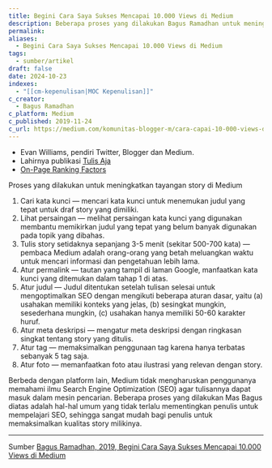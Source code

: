 ```yaml
---
title: Begini Cara Saya Sukses Mencapai 10.000 Views di Medium
description: Beberapa proses yang dilakukan Bagus Ramadhan untuk meningkatkan tayangan (views) tulisannya di Medium.
permalink: 
aliases:
  - Begini Cara Saya Sukses Mencapai 10.000 Views di Medium
tags:
  - sumber/artikel
draft: false
date: 2024-10-23
indexes:
  - "[[cm-kepenulisan|MOC Kepenulisan]]"
c_creator:
  - Bagus Ramadhan
c_platform: Medium
c_published: 2019-11-24
c_url: https://medium.com/komunitas-blogger-m/cara-capai-10-000-views-di-medium-a6d71244f5c0
---
```

- Evan Williams, pendiri Twitter, Blogger dan Medium.
- Lahirnya publikasi [Tulis Aja](https://medium.com/tulis-aja)
- [On-Page Ranking Factors](https://moz.com/learn/seo/on-page-factors)

Proses yang dilakukan untuk meningkatkan tayangan story di Medium
1. Cari kata kunci — mencari kata kunci untuk menemukan judul yang tepat untuk draf story yang dimiliki.
2. Lihat persaingan — melihat persaingan kata kunci yang digunakan membantu memikirkan judul yang tepat yang belum banyak digunakan pada topik yang dibahas.
3. Tulis story setidaknya sepanjang 3-5 menit (sekitar 500-700 kata) — pembaca Medium adalah orang-orang yang betah meluangkan waktu untuk mencari informasi dan pengetahuan lebih lama.
4. Atur permalink — tautan yang tampil di laman Google, manfaatkan kata kunci yang ditemukan dalam tahap 1 di atas.
5. Atur judul — Judul ditentukan setelah tulisan selesai untuk mengoptimalkan SEO dengan mengikuti beberapa aturan dasar, yaitu (a) usahakan memiliki konteks yang jelas, (b) sesingkat mungkin, sesederhana mungkin, (c) usahakan hanya memiliki 50-60 karakter huruf.  
6. Atur meta deskripsi — mengatur meta deskripsi dengan ringkasan singkat tentang story yang ditulis.
7. Atur tag — memaksimalkan penggunaan tag karena hanya terbatas sebanyak 5 tag saja.
8. Atur foto — memanfaatkan foto atau ilustrasi yang relevan dengan story.


Berbeda dengan platform lain, Medium tidak mengharuskan penggunanya memahami ilmu Search Engine Optimization (SEO) agar tulisannya dapat masuk dalam mesin pencarian. Beberapa proses yang dilakukan Mas Bagus diatas adalah hal-hal umum yang tidak terlalu mementingkan penulis untuk mempelajari SEO, sehingga sangat mudah bagi penulis untuk memaksimalkan kualitas story milikinya.



---
Sumber [Bagus Ramadhan, 2019, Begini Cara Saya Sukses Mencapai 10.000 Views di Medium](https://medium.com/komunitas-blogger-m/cara-capai-10-000-views-di-medium-a6d71244f5c0)